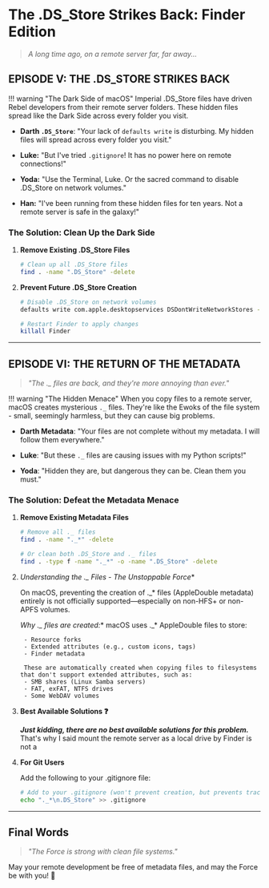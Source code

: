 # The .DS_Store Strikes Back: Finder Edition

> *A long time ago, on a remote server far, far away...*

## EPISODE V: THE .DS_STORE STRIKES BACK

!!! warning "The Dark Side of macOS"
    Imperial .DS_Store files have driven Rebel developers from their remote server folders. These hidden files spread like the Dark Side across every folder you visit.


- **Darth `.DS_Store`**: "Your lack of `defaults write` is disturbing. My hidden files will spread across every folder you visit."

- **Luke:** "But I've tried `.gitignore`! It has no power here on remote connections!"

- **Yoda:** "Use the Terminal, Luke. Or the sacred command to disable .DS_Store on network volumes."

- **Han:** "I've been running from these hidden files for ten years. Not a remote server is safe in the galaxy!"

### The Solution: Clean Up the Dark Side
1. **Remove Existing .DS_Store Files**
   ```bash
   # Clean up all .DS_Store files
   find . -name ".DS_Store" -delete
   ```

2. **Prevent Future .DS_Store Creation**
   ```bash
   # Disable .DS_Store on network volumes
   defaults write com.apple.desktopservices DSDontWriteNetworkStores -bool TRUE
   
   # Restart Finder to apply changes
   killall Finder
   ```
---

## EPISODE VI: THE RETURN OF THE METADATA

> *"The ._ files are back, and they're more annoying than ever."*

!!! warning "The Hidden Menace"
    When you copy files to a remote server, macOS creates mysterious `._` files. They're like the Ewoks of the file system - small, seemingly harmless, but they can cause big problems.

- **Darth Metadata**: "Your files are not complete without my metadata. I will follow them everywhere."

- **Luke**: "But these `._` files are causing issues with my Python scripts!"

- **Yoda**: "Hidden they are, but dangerous they can be. Clean them you must."

### The Solution: Defeat the Metadata Menace

1. **Remove Existing Metadata Files**
   ```bash
   # Remove all ._ files
   find . -name "._*" -delete
   
   # Or clean both .DS_Store and ._ files
   find . -type f -name "._*" -o -name ".DS_Store" -delete
   ```

2. **Understanding the ._* Files - The Unstoppable Force**

    On macOS, preventing the creation of ._* files (AppleDouble metadata) entirely is not officially supported—especially on non-HFS+ or non-APFS volumes.

    **Why ._* files are created:**
    macOS uses ._* AppleDouble files to store:

        - Resource forks
        - Extended attributes (e.g., custom icons, tags)
        - Finder metadata

        These are automatically created when copying files to filesystems that don't support extended attributes, such as:
        - SMB shares (Linux Samba servers)
        - FAT, exFAT, NTFS drives
        - Some WebDAV volumes

3. **Best Available Solutions :question:**

    ***Just kidding, there are no best available solutions for this problem.*** That's why I said mount the remote server as a local drive by Finder is not a


4. **For Git Users**

    Add the following to your .gitignore file:
    ```bash
    # Add to your .gitignore (won't prevent creation, but prevents tracking)
    echo "._*\n.DS_Store" >> .gitignore
    ```

---

## Final Words

> *"The Force is strong with clean file systems."*

May your remote development be free of metadata files, and may the Force be with you! 🚀 